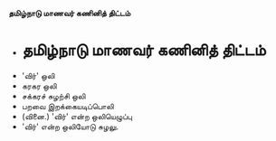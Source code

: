 **தமிழ்நாடு மாணவர் கணினித் திட்டம்**
- # தமிழ்நாடு மாணவர் கணினித் திட்டம்
- 'விர்' ஒலி
- கரகர ஒலி
- சக்கரச் சுழற்சி ஒலி
- பறவை இறக்கையடிப்பொலி
- (வினை.) 'விர்' என்ற ஒலியெழுப்பு
- 'விர்' என்ற ஒலியோடு சுழலு.

